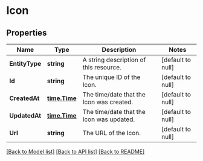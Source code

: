 # Icon

## Properties
Name | Type | Description | Notes
------------ | ------------- | ------------- | -------------
**EntityType** | **string** | A string description of this resource. | [default to null]
**Id** | **string** | The unique ID of the Icon. | [default to null]
**CreatedAt** | [**time.Time**](time.Time.md) | The time/date that the Icon was created. | [default to null]
**UpdatedAt** | [**time.Time**](time.Time.md) | The time/date that the Icon was updated. | [default to null]
**Url** | **string** | The URL of the Icon. | [default to null]

[[Back to Model list]](../README.md#documentation-for-models) [[Back to API list]](../README.md#documentation-for-api-endpoints) [[Back to README]](../README.md)

